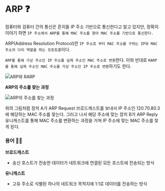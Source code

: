 # ARP ❓

컴퓨터와 검퓨터 간의 통신은 흔히들 IP 주소 기반으로 통신한다고 알고 있지만, 정확히 이야기 하면 `IP 주소에서 ARP를 통해
MAC 주소를 찾아 MAC 주소를 기반으로 통신한다.`

ARP(Address Resolution Protocol)란 `IP 주소로 부터 MAC 주소를 구하는 IP와 MAC 주소의 다리 역할을 하는 프토토콜`이다.

`ARP를 통해 가상 주소인 IP 주소를 실제 주소인 MAC 주소로 변환`한다. 이와 반대로 `RARP를 통해 실제 주소인 MAC 주소를 가상 주소인 IP 주소로 변환`하기도 한다.

![ARP와 RARP](https://oopy.lazyrockets.com/api/v2/notion/image?src=https%3A%2F%2Fs3-us-west-2.amazonaws.com%2Fsecure.notion-static.com%2F42a0442c-baf9-4fbc-bcf9-643c637b34ac%2FARP1.jpg&blockId=316ea5af-b97c-409a-bb4c-a068eda46adc)

**ARP의 주소를 찾는 과정**

![ARP의 주소를 찾는 과정](https://velog.velcdn.com/images/hyoon1129/post/66e9b4d2-b417-4748-adfc-06b60b30568b/image.png)

위의 그림처럼 장치 A가 ARP Request 브로드캐스트를 보내서 IP 주소인 120.70.80.3에 해당하는 MAC 주소를 찾는다. 그러고 나서 해당 주소에 맞는
장치 B가 ARP Reply 유니캐스트를 통해 MAC 주소를 변환하는 과정을 거쳐 IP 주소에 맞는 MAC 주소를 찾게 된다.

### 용어 ✍🏻
**브로드캐스트**
- 송신 호스트가 전송한 데이터가 네트워크에 연결된 모든 호스트에 전송되는 방식

**유니캐스트**
- 고유 주소로 식별된 하나의 네트워크 목적지에 1:1로 데이터를 전송하는 방식
